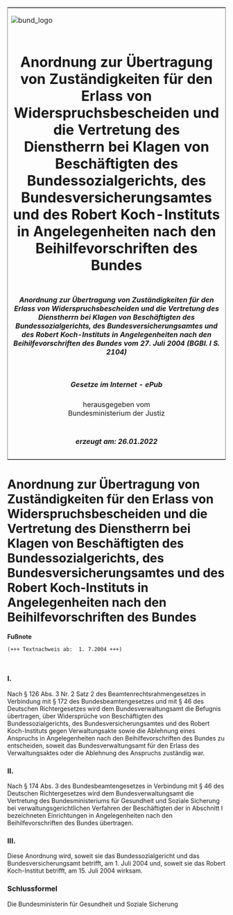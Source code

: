 <span id="DECKBLATT.html"></span>

<table border="0" frame="border" width="100%">

<tr valign="top">

<td align="left">

![bund\_logo](BfJ_2021_Web_de_de.gif)

</td>

<td align="right">

 

</td>

</tr>

<tr align="center" valign="middle">

<td colspan="2">

# Anordnung zur Übertragung von Zuständigkeiten für den Erlass von Widerspruchsbescheiden und die Vertretung des Dienstherrn bei Klagen von Beschäftigten des Bundessozialgerichts, des Bundesversicherungsamtes und des Robert Koch-Instituts in Angelegenheiten nach den Beihilfevorschriften des Bundes

</td>

</tr>

<tr align="center" valign="middle">

<td colspan="2">

##### Anordnung zur Übertragung von Zuständigkeiten für den Erlass von Widerspruchsbescheiden und die Vertretung des Dienstherrn bei Klagen von Beschäftigten des Bundessozialgerichts, des Bundesversicherungsamtes und des Robert Koch-Instituts in Angelegenheiten nach den Beihilfevorschriften des Bundes vom 27. Juli 2004 (BGBl. I S. 2104)

</td>

</tr>

<tr align="center" valign="middle">

<td colspan="2">

  
  

##### Gesetze im Internet - ePub  
  
herausgegeben vom  
Bundesministerium der Justiz

</td>

</tr>

<tr align="center" valign="bottom">

<td colspan="2">

  
  

##### erzeugt am: 26.01.2022

</td>

</tr>

</table>

<span id="BJNR210400004.html"></span>

# Anordnung zur Übertragung von Zuständigkeiten für den Erlass von Widerspruchsbescheiden und die Vertretung des Dienstherrn bei Klagen von Beschäftigten des Bundessozialgerichts, des Bundesversicherungsamtes und des Robert Koch-Instituts in Angelegenheiten nach den Beihilfevorschriften des Bundes

<div>

  
**Fußnote**

<div class="jnhtml">

<div>

<div class="jurAbsatz">

  

``` 
(+++ Textnachweis ab:  1. 7.2004 +++)

 
```

</div>

</div>

</div>

</div>

<span id="BJNR210400004BJNE000100000.html"></span>

### I.  

<div>

<div class="jnhtml">

<div>

<div class="jurAbsatz">

Nach § 126 Abs. 3 Nr. 2 Satz 2 des Beamtenrechtsrahmengesetzes in
Verbindung mit § 172 des Bundesbeamtengesetzes und mit § 46 des
Deutschen Richtergesetzes wird dem Bundesverwaltungsamt die Befugnis
übertragen, über Widersprüche von Beschäftigten des
Bundessozialgerichts, des Bundesversicherungsamtes und des Robert
Koch-Instituts gegen Verwaltungsakte sowie die Ablehnung eines Anspruchs
in Angelegenheiten nach den Beihilfevorschriften des Bundes zu
entscheiden, soweit das Bundesverwaltungsamt für den Erlass des
Verwaltungsaktes oder die Ablehnung des Anspruchs zuständig war.

</div>

</div>

</div>

</div>

<span id="BJNR210400004BJNE000200000.html"></span>

### II.  

<div>

<div class="jnhtml">

<div>

<div class="jurAbsatz">

Nach § 174 Abs. 3 des Bundesbeamtengesetzes in Verbindung mit § 46 des
Deutschen Richtergesetzes wird dem Bundesverwaltungsamt die Vertretung
des Bundesministeriums für Gesundheit und Soziale Sicherung bei
verwaltungsgerichtlichen Verfahren der Beschäftigten der in Abschnitt I
bezeichneten Einrichtungen in Angelegenheiten nach den
Beihilfevorschriften des Bundes übertragen.

</div>

</div>

</div>

</div>

<span id="BJNR210400004BJNE000300000.html"></span>

### III.  

<div>

<div class="jnhtml">

<div>

<div class="jurAbsatz">

Diese Anordnung wird, soweit sie das Bundessozialgericht und das
Bundesversicherungsamt betrifft, am 1. Juli 2004 und, soweit sie das
Robert Koch-Institut betrifft, am 15. Juli 2004 wirksam.

</div>

</div>

</div>

</div>

<span id="BJNR210400004BJNE000400000.html"></span>

### Schlussformel  

<div>

<div class="jnhtml">

<div>

<div class="jurAbsatz">

<span class="SP">Die Bundesministerin für Gesundheit und Soziale
Sicherung</span>

</div>

</div>

</div>

</div>
